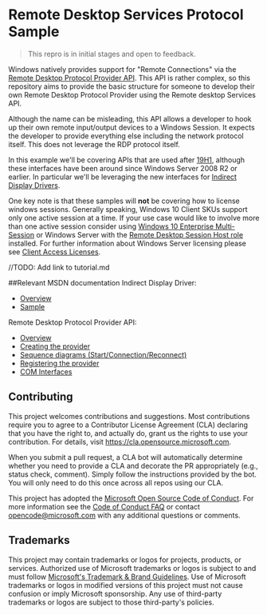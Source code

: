 # Remote Desktop Services Protocol Sample


> This repro is in initial stages and open to feedback.

Windows natively provides support for "Remote Connections" via the [Remote Desktop Protocol Provider API](https://docs.microsoft.com/en-us/windows/win32/termserv/custom-remote-desktop-protocols). This API is rather complex, so this repository aims to provide the basic structure for someone to develop their own Remote Desktop Protocol Provider using the Remote desktop Services API. 

Although the name can be misleading, this API allows a developer to hook up their own remote input/output devices to a Windows Session. It expects the developer to provide everything else including the network protocol itself. This does not leverage the RDP protocol itself.

In this example we'll be covering APIs that are used after [19H1](https://en.wikipedia.org/wiki/Windows_10_version_1903), although these interfaces have been around since Windows Server 2008 R2 or earlier. In particular we'll be leveraging the new interfaces for [Indirect Display Drivers](https://docs.microsoft.com/en-us/windows-hardware/drivers/display/indirect-display-driver-model-overview).

One key note is that these samples will **not** be covering how to license windows sessions. Generally speaking, Windows 10 Client SKUs support only one active session at a time. If your use case would like to involve more than one active session consider using [Windows 10 Enterprise Multi-Session](https://docs.microsoft.com/en-us/azure/virtual-desktop/windows-10-multisession-faq) or Windows Server with the [Remote Desktop Session Host role](https://docs.microsoft.com/en-us/windows-server/remote/remote-desktop-services/rds-roles) installed. For further information about Windows Server licensing please see [Client Access Licenses](https://www.microsoft.com/en-us/licensing/product-licensing/client-access-license).

//TODO: Add link to tutorial.md

##Relevant MSDN documentation
Indirect Display Driver:
- [Overview](https://docs.microsoft.com/en-us/windows-hardware/drivers/display/indirect-display-driver-model-overview)
- [Sample](https://docs.microsoft.com/en-us/samples/microsoft/windows-driver-samples/indirect-display-driver-sample/)

Remote Desktop Protocol Provider API:
- [Overview](https://docs.microsoft.com/en-us/windows/win32/termserv/custom-remote-desktop-protocols)
- [Creating the provider](https://docs.microsoft.com/en-us/windows/win32/termserv/creating-a-custom-remote-protocol)
- [Sequence diagrams (Start/Connection/Reconnect)](https://docs.microsoft.com/en-us/windows/win32/termserv/method-call-sequence)
- [Registering the provider](https://docs.microsoft.com/en-us/windows/win32/termserv/registering-the-custom-protocol)
- [COM Interfaces](https://docs.microsoft.com/en-us/windows/win32/termserv/custom-remote-protocol-interfaces)



## Contributing

This project welcomes contributions and suggestions.  Most contributions require you to agree to a Contributor License Agreement (CLA) declaring that you have the right to, and actually do, grant us the rights to use your contribution. For details, visit https://cla.opensource.microsoft.com.

When you submit a pull request, a CLA bot will automatically determine whether you need to provide a CLA and decorate the PR appropriately (e.g., status check, comment). Simply follow the instructions provided by the bot. You will only need to do this once across all repos using our CLA.

This project has adopted the [Microsoft Open Source Code of Conduct](https://opensource.microsoft.com/codeofconduct/).
For more information see the [Code of Conduct FAQ](https://opensource.microsoft.com/codeofconduct/faq/) or contact [opencode@microsoft.com](mailto:opencode@microsoft.com) with any additional questions or comments.

## Trademarks

This project may contain trademarks or logos for projects, products, or services. Authorized use of Microsoft trademarks or logos is subject to and must follow 
[Microsoft's Trademark & Brand Guidelines](https://www.microsoft.com/en-us/legal/intellectualproperty/trademarks/usage/general).
Use of Microsoft trademarks or logos in modified versions of this project must not cause confusion or imply Microsoft sponsorship.
Any use of third-party trademarks or logos are subject to those third-party's policies.
